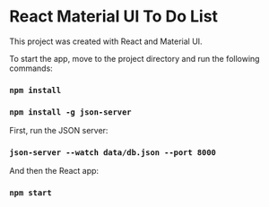 # React Material UI To Do List

This project was created with React and Material UI.

To start the app, move to the project directory and run the following commands:

### `npm install`
### `npm install -g json-server`

First, run the JSON server:
### `json-server --watch data/db.json --port 8000`
And then the React app: 
### `npm start`

